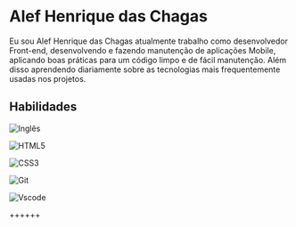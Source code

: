 # Alef Henrique das Chagas

Eu sou Alef Henrique das Chagas atualmente trabalho como desenvolvedor Front-end,
desenvolvendo e fazendo manutenção de aplicações Mobile, aplicando boas práticas para um código limpo e de fácil manutenção. Além disso aprendendo diariamente sobre as tecnologias mais frequentemente usadas nos projetos.

## Habilidades

<img src="https://img.shields.io/badge/Ingl%C3%AAs-2ea44f?style=for-the-badge" alt="Inglês"></a>

![HTML5](https://img.shields.io/badge/HTML5-E34F26?style=for-the-badge&logo=html5&logoColor=white)

![CSS3](https://img.shields.io/badge/CSS3-1572B6?style=for-the-badge&logo=css3&logoColor=white)

![Git](https://img.shields.io/badge/GIT-E44C30?style=for-the-badge&logo=git&logoColor=white)

![Vscode](https://img.shields.io/badge/Vscode-007ACC?style=for-the-badge&logo=visual-studio-code&logoColor=white)

++++++
